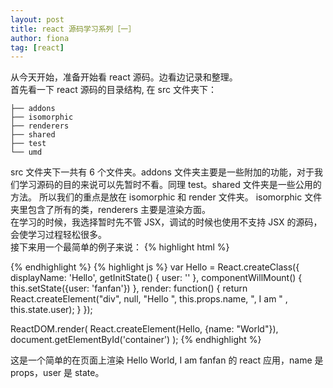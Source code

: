 ```yaml
---
layout: post
title: react 源码学习系列［一］
author: fiona
tag: [react]
---
```


从今天开始，准备开始看 react 源码。边看边记录和整理。  
首先看一下 react 源码的目录结构, 在 src 文件夹下：  
```
├── addons
├── isomorphic
├── renderers
├── shared
├── test
└── umd

```
src 文件夹下一共有 6 个文件夹。addons 文件夹主要是一些附加的功能，对于我们学习源码的目的来说可以先暂时不看。同理 test。shared 文件夹是一些公用的方法。 所以我们的重点是放在 isomorphic 和 render 文件夹。 isomorphic 文件夹里包含了所有的类，renderers 主要是渲染方面。  
在学习的时候，我选择暂时先不管 JSX，调试的时候也使用不支持 JSX 的源码，会使学习过程轻松很多。  
接下来用一个最简单的例子来说：
{% highlight html %}
  <div id="container">
{% endhighlight %}
{% highlight js %}
  var Hello = React.createClass({
    displayName: 'Hello',
    getInitState() {
      user: ''
    },
    componentWillMount() {
      this.setState({user: 'fanfan'})
    },
    render: function() {
      return React.createElement("div", null, "Hello ", this.props.name, ", I am " , this.state.user);
    }
  });

  ReactDOM.render(
    React.createElement(Hello, {name: "World"}),
    document.getElementById('container')
  );
{% endhighlight %}

这是一个简单的在页面上渲染 Hello World, I am fanfan 的 react 应用，name 是 props，user 是 state。

